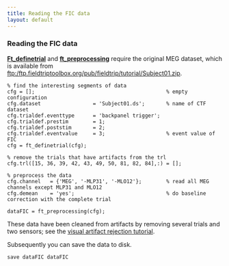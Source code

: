 ```yaml
---
title: Reading the FIC data
layout: default
---
```


### Reading the FIC data

**[Ft_definetrial](/reference/ft_definetrial)** and **[ft_preprocessing](/reference/ft_preprocessing)** require the original MEG dataset, which is available from [ftp:/ftp.fieldtriptoolbox.org/pub/fieldtrip/tutorial/Subject01.zip](ftp://ftp.fieldtriptoolbox.org/pub/fieldtrip/tutorial/Subject01.zip).

	
	% find the interesting segments of data
	cfg = [];                                           % empty configuration
	cfg.dataset                 = 'Subject01.ds';       % name of CTF dataset  
	cfg.trialdef.eventtype      = 'backpanel trigger';
	cfg.trialdef.prestim        = 1;
	cfg.trialdef.poststim       = 2;
	cfg.trialdef.eventvalue     = 3;                    % event value of FIC
	cfg = ft_definetrial(cfg);            
	  
	% remove the trials that have artifacts from the trl
	cfg.trl([15, 36, 39, 42, 43, 49, 50, 81, 82, 84],:) = [];
	
	% preprocess the data
	cfg.channel   = {'MEG', '-MLP31', '-MLO12'};        % read all MEG channels except MLP31 and MLO12
	cfg.demean    = 'yes';                              % do baseline correction with the complete trial
	
	dataFIC = ft_preprocessing(cfg);

These data have been cleaned from artifacts by removing several trials and two sensors; see the [visual artifact rejection tutorial](/tutorial/visual_artifact_rejection).

Subsequently you can save the data to disk. 

    save dataFIC dataFIC

